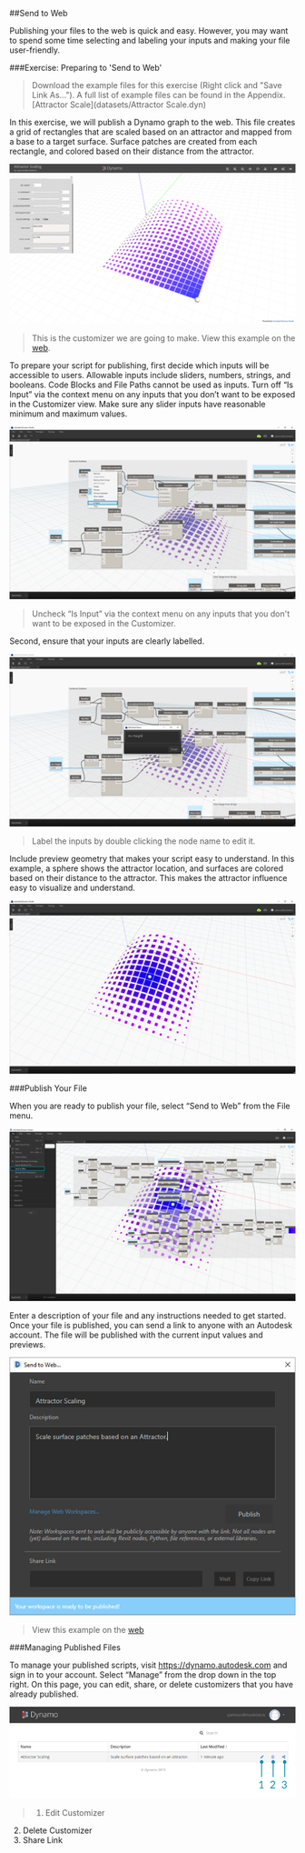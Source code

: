 ##Send to Web

Publishing your files to the web is quick and easy. However, you may want to spend some time selecting and labeling your inputs and making your file user-friendly.

###Exercise: Preparing to 'Send to Web'

>Download the example files for this exercise (Right click and "Save Link As..."). A full list of example files can be found in the Appendix. [Attractor Scale](datasets/Attractor Scale.dyn)

In this exercise, we will publish a Dynamo graph to the web. This file creates a grid of rectangles that are scaled based on an attractor and mapped from a base to a target surface. Surface patches are created from each rectangle, and colored based on their distance from the attractor.

![](images/publishing_00.png)
>This is the customizer we are going to make. View this example on the [web](dynamo.autodesk.com/share/572a49033a47345a0407e803).

To prepare your script for publishing, first decide which inputs will be accessible to users. Allowable inputs include sliders, numbers, strings, and booleans. Code Blocks and File Paths cannot be used as inputs. Turn off “Is Input” via the context menu on any inputs that you don’t want to be exposed in the Customizer view. Make sure any slider inputs have reasonable minimum and maximum values.


![](images/publishing_01.png)
>Uncheck “Is Input” via the context menu on any inputs that you don't want to be exposed in the Customizer.

Second, ensure that your inputs are clearly labelled. 

![](images/publishing_02.png)
>Label the inputs by double clicking the node name to edit it.

Include preview geometry that makes your script easy to understand. In this example, a sphere shows the attractor location, and surfaces are colored based on their distance to the attractor. This makes the attractor influence easy to visualize and understand.

![](images/publishing_03.png)

###Publish Your File

When you are ready to publish your file, select “Send to Web” from the File menu. 

![](images/publishing_04.jpg)

Enter a description of your file and any instructions needed to get started. 
Once your file is published, you can send a link to anyone with an Autodesk account. The file will be published with the current input values and previews.

![](images/publishing_05.jpg)

>View this example on the [web](dynamo.autodesk.com/share/572a49033a47345a0407e803)

###Managing Published Files

To manage your published scripts, visit https://dynamo.autodesk.com and sign in to your account. Select “Manage” from the drop down in the top right. On this page, you can edit, share, or delete customizers that you have already published.

![](images/publishing_07.png)
>1. Edit Customizer
2. Delete Customizer
3. Share Link


